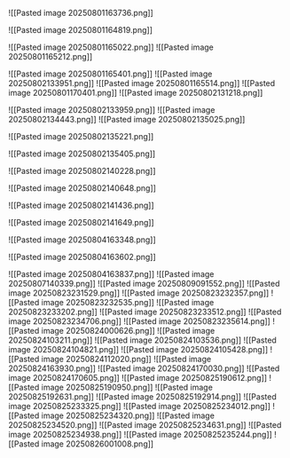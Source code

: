 ![[Pasted image 20250801163736.png]]

![[Pasted image 20250801164819.png]]

![[Pasted image 20250801165022.png]]
![[Pasted image 20250801165212.png]]

![[Pasted image 20250801165401.png]]
![[Pasted image 20250802133951.png]]
![[Pasted image 20250801165514.png]]
![[Pasted image 20250801170401.png]]
![[Pasted image 20250802131218.png]]

![[Pasted image 20250802133959.png]]
![[Pasted image 20250802134443.png]]
![[Pasted image 20250802135025.png]]

![[Pasted image 20250802135221.png]]

![[Pasted image 20250802135405.png]]

![[Pasted image 20250802140228.png]]

![[Pasted image 20250802140648.png]]

![[Pasted image 20250802141436.png]]

![[Pasted image 20250802141649.png]]

![[Pasted image 20250804163348.png]]

![[Pasted image 20250804163602.png]]

![[Pasted image 20250804163837.png]]
![[Pasted image 20250807140339.png]]
![[Pasted image 20250809091552.png]]
![[Pasted image 20250823231529.png]]
![[Pasted image 20250823232357.png]]
![[Pasted image 20250823232535.png]]
![[Pasted image 20250823233202.png]]
![[Pasted image 20250823233512.png]]
![[Pasted image 20250823234706.png]]
![[Pasted image 20250823235614.png]]
![[Pasted image 20250824000626.png]]
![[Pasted image 20250824103211.png]]
![[Pasted image 20250824103536.png]]
![[Pasted image 20250824104821.png]]
![[Pasted image 20250824105428.png]]
![[Pasted image 20250824112020.png]]
![[Pasted image 20250824163930.png]]
![[Pasted image 20250824170030.png]]
![[Pasted image 20250824170605.png]]
![[Pasted image 20250825190612.png]]
![[Pasted image 20250825190950.png]]
![[Pasted image 20250825192631.png]]
![[Pasted image 20250825192914.png]]
![[Pasted image 20250825233325.png]]
![[Pasted image 20250825234012.png]]
![[Pasted image 20250825234320.png]]
![[Pasted image 20250825234520.png]]
![[Pasted image 20250825234631.png]]
![[Pasted image 20250825234938.png]]
![[Pasted image 20250825235244.png]]
![[Pasted image 20250826001008.png]]
